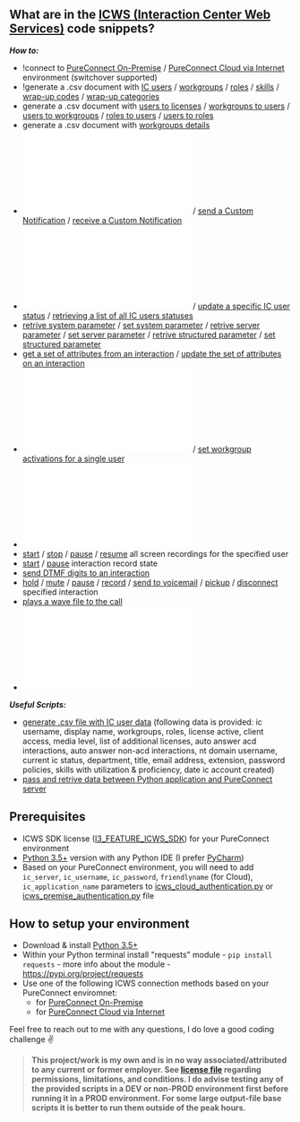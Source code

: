 ## What are in the [ICWS (Interaction Center Web Services)](https://help.genesys.com/developer/cic/docs/icws/webhelp/conceptualcontent/welcome.htm) code snippets?
***How to:***
- !connect to [PureConnect On-Premise](scripts/icws_premise_authentication.py) / [PureConnect Cloud via Internet](scripts/icws_cloud_authentication.py) environment (switchover supported)
- !generate a .csv document with [IC users](scripts/icws_csv_data_export.py#L7) / [workgroups](scripts/icws_csv_data_export.py#L25) / [roles](scripts/icws_csv_data_export.py#L43) / [skills](scripts/icws_csv_data_export.py#L61) / [wrap-up codes](scripts/icws_csv_data_export.py#L79) / [wrap-up categories](scripts/icws_csv_data_export.py#L97)
- generate a .csv document with [users to licenses](scripts/icws_csv_user_to_licenses.py) / [workgroups to users]() / [users to workgroups]() / [roles to users]() / [users to roles]()
- generate a .csv document with [workgroups details]()
- ![subscribe to Custom Notification](scripts/icws_subscribe_send_receive_a_custom_notification.py#L7)  / [send a Custom Notification](scripts/icws_subscribe_send_receive_a_custom_notification.py#L22) / [receive a Custom Notification](scripts/icws_subscribe_send_receive_a_custom_notification.py#L36)
- ![get a specific IC user status](scripts/icws_user_status.py#L9) / [update a specific IC user status](scripts/icws_user_status.py#L15) / [retrieving a list of all IC users statuses](scripts/icws_user_status.py#L24)
- [retrive system parameter]() / [set system parameter]() / [retrive server parameter]() / [set server parameter]() / [retrive structured parameter]() / [set structured parameter]()
- [get a set of attributes from an interaction]() / [update the set of attributes on an interaction]()
- ![get a workgroup activations for a single user](scripts/icws_workgroup_activations.py#L7) / [set workgroup activations for a single user](scripts/icws_workgroup_activations.py#L13)
- ![get the details for a phone number](scripts/icws_phone_number_details.py)
- [start]() / [stop]() / [pause]() / [resume]() all screen recordings for the specified user
- [start]() / [pause]() interaction record state
- [send DTMF digits to an interaction]()
- [hold](scripts/icws_interaction_manipulation.py#L10) / [mute](scripts/icws_interaction_manipulation.py#L19) / [pause](scripts/icws_interaction_manipulation.py#L28) / [record](scripts/icws_interaction_manipulation.py#L37) / [send to voicemail](scripts/icws_interaction_manipulation.py#L49) / [pickup](scripts/icws_interaction_manipulation.py#L57) / [disconnect](scripts/icws_interaction_manipulation.py#L65) specified interaction
- [plays a wave file to the call]()
- ![send an email](scripts/icws_send_an_email.py)

***Useful Scripts:***
- [generate .csv file with IC user data](scripts/icws_user_data_csv_export.py) (following data is provided: ic username, display name, workgroups, roles, license active, client access, media level, list of additional licenses, auto answer acd interactions, auto answer non-acd interactions, nt domain username, current ic status, department, title, email address, extension, password policies, skills with utilization & proficiency, date ic account created)
- [pass and retrive data between Python application and PureConnect server](scripts/icws_subscribe_send_receive_a_custom_notification.py)

## Prerequisites
- ICWS SDK license ([I3_FEATURE_ICWS_SDK](https://help.genesys.com/pureconnect/mergedProjects/wh_tr/mergedProjects/wh_tr_icws_sdk_icg/desktop/what_is_the_icws_sdk.htm)) for your PureConnect environment
- [Python 3.5+](https://www.python.org/downloads/) version with any Python IDE (I prefer [PyCharm](https://www.jetbrains.com/pycharm/download/))
- Based on your PureConnect environment, you will need to add ```ic_server```, ```ic_username```, ```ic_password```, ```friendlyname``` (for Cloud), ```ic_application_name``` parameters to [icws_cloud_authentication.py](scripts/icws_cloud_authentication.py) or [icws_premise_authentication.py](scripts/icws_premise_authentication.py) file

## How to setup your environment
- Download & install [Python 3.5+](https://www.python.org/downloads/)
- Within your Python terminal install "requests" module - ```pip install requests``` - more info about the module - https://pypi.org/project/requests
- Use one of the following ICWS connection methods based on your PureConnect enviromnet:
  - for [PureConnect On-Premise](scripts/icws_premise_authentication.py)
  - for [PureConnect Cloud via Internet](scripts/icws_cloud_authentication.py) 

Feel free to reach out to me with any questions, I do love a good coding challenge :v:

> **This project/work is my own and is in no way associated/attributed to any current or former employer. See [license file](LICENSE) regarding permissions, limitations, and  conditions. I do advise testing any of the provided scripts in a DEV or non-PROD environment first before running it in a PROD environment. For some large output-file base scripts it is better to run them outside of the peak hours.**
